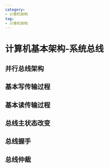 ```yaml
---
category: 
- 计算机架构
tag:
- 计算机架构
---
```


# 计算机基本架构-系统总线

## 并行总线架构

## 基本写传输过程

## 基本读传输过程

## 总线主状态改变

## 总线握手

## 总线仲裁
